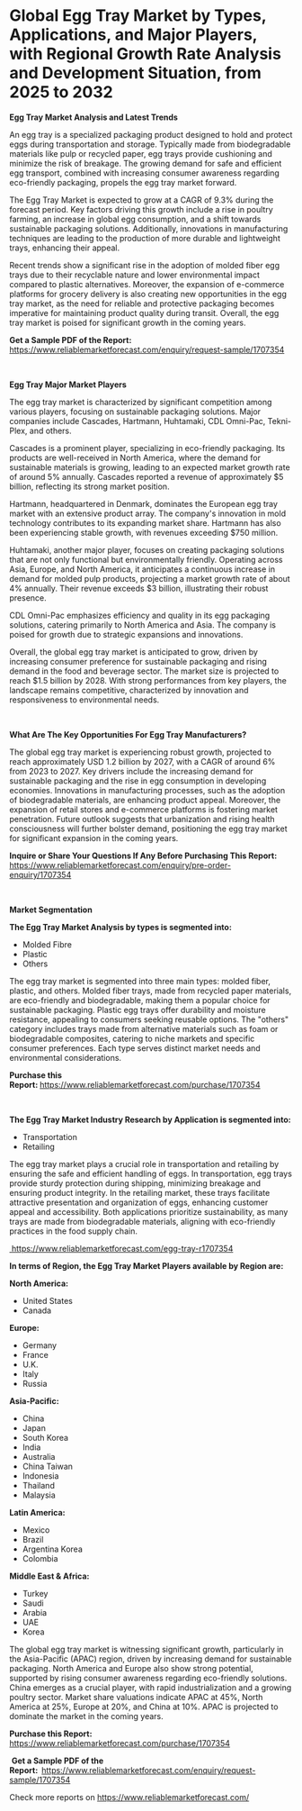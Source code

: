 <p><h1>Global Egg Tray Market by Types, Applications, and Major Players, with Regional Growth Rate Analysis and Development Situation, from 2025 to 2032</h1></p><p><strong>Egg Tray Market Analysis and Latest Trends</strong></p>
<p><p>An egg tray is a specialized packaging product designed to hold and protect eggs during transportation and storage. Typically made from biodegradable materials like pulp or recycled paper, egg trays provide cushioning and minimize the risk of breakage. The growing demand for safe and efficient egg transport, combined with increasing consumer awareness regarding eco-friendly packaging, propels the egg tray market forward.</p><p>The Egg Tray Market is expected to grow at a CAGR of 9.3% during the forecast period. Key factors driving this growth include a rise in poultry farming, an increase in global egg consumption, and a shift towards sustainable packaging solutions. Additionally, innovations in manufacturing techniques are leading to the production of more durable and lightweight trays, enhancing their appeal.</p><p>Recent trends show a significant rise in the adoption of molded fiber egg trays due to their recyclable nature and lower environmental impact compared to plastic alternatives. Moreover, the expansion of e-commerce platforms for grocery delivery is also creating new opportunities in the egg tray market, as the need for reliable and protective packaging becomes imperative for maintaining product quality during transit. Overall, the egg tray market is poised for significant growth in the coming years.</p></p>
<p><strong>Get a Sample PDF of the Report:&nbsp;</strong> <a href="https://www.reliablemarketforecast.com/enquiry/request-sample/1707354?utm_campaign=2210&utm_medium=2&utm_source=Github&utm_content=ia&utm_term=07022025&utm_id=egg-tray">https://www.reliablemarketforecast.com/enquiry/request-sample/1707354</a></p>
<p>&nbsp;</p>
<p><strong>Egg Tray Major Market Players</strong></p>
<p><p>The egg tray market is characterized by significant competition among various players, focusing on sustainable packaging solutions. Major companies include Cascades, Hartmann, Huhtamaki, CDL Omni-Pac, Tekni-Plex, and others. </p><p>Cascades is a prominent player, specializing in eco-friendly packaging. Its products are well-received in North America, where the demand for sustainable materials is growing, leading to an expected market growth rate of around 5% annually. Cascades reported a revenue of approximately $5 billion, reflecting its strong market position.</p><p>Hartmann, headquartered in Denmark, dominates the European egg tray market with an extensive product array. The company's innovation in mold technology contributes to its expanding market share. Hartmann has also been experiencing stable growth, with revenues exceeding $750 million. </p><p>Huhtamaki, another major player, focuses on creating packaging solutions that are not only functional but environmentally friendly. Operating across Asia, Europe, and North America, it anticipates a continuous increase in demand for molded pulp products, projecting a market growth rate of about 4% annually. Their revenue exceeds $3 billion, illustrating their robust presence.</p><p>CDL Omni-Pac emphasizes efficiency and quality in its egg packaging solutions, catering primarily to North America and Asia. The company is poised for growth due to strategic expansions and innovations.</p><p>Overall, the global egg tray market is anticipated to grow, driven by increasing consumer preference for sustainable packaging and rising demand in the food and beverage sector. The market size is projected to reach $1.5 billion by 2028. With strong performances from key players, the landscape remains competitive, characterized by innovation and responsiveness to environmental needs.</p></p>
<p>&nbsp;</p>
<p><strong>What Are The Key Opportunities For Egg Tray Manufacturers?</strong></p>
<p><p>The global egg tray market is experiencing robust growth, projected to reach approximately USD 1.2 billion by 2027, with a CAGR of around 6% from 2023 to 2027. Key drivers include the increasing demand for sustainable packaging and the rise in egg consumption in developing economies. Innovations in manufacturing processes, such as the adoption of biodegradable materials, are enhancing product appeal. Moreover, the expansion of retail stores and e-commerce platforms is fostering market penetration. Future outlook suggests that urbanization and rising health consciousness will further bolster demand, positioning the egg tray market for significant expansion in the coming years.</p></p>
<p><strong>Inquire or Share Your Questions If Any Before Purchasing This Report:</strong> <a href="https://www.reliablemarketforecast.com/enquiry/pre-order-enquiry/1707354?utm_campaign=2210&utm_medium=2&utm_source=Github&utm_content=ia&utm_term=07022025&utm_id=egg-tray">https://www.reliablemarketforecast.com/enquiry/pre-order-enquiry/1707354</a></p>
<p>&nbsp;</p>
<p><strong>Market Segmentation</strong></p>
<p><strong>The Egg Tray Market Analysis by types is segmented into:</strong></p>
<p><ul><li>Molded Fibre</li><li>Plastic</li><li>Others</li></ul></p>
<p><p>The egg tray market is segmented into three main types: molded fiber, plastic, and others. Molded fiber trays, made from recycled paper materials, are eco-friendly and biodegradable, making them a popular choice for sustainable packaging. Plastic egg trays offer durability and moisture resistance, appealing to consumers seeking reusable options. The "others" category includes trays made from alternative materials such as foam or biodegradable composites, catering to niche markets and specific consumer preferences. Each type serves distinct market needs and environmental considerations.</p></p>
<p><strong>Purchase this Report:&nbsp;</strong><a href="https://www.reliablemarketforecast.com/purchase/1707354?utm_campaign=2210&utm_medium=2&utm_source=Github&utm_content=ia&utm_term=07022025&utm_id=egg-tray">https://www.reliablemarketforecast.com/purchase/1707354</a></p>
<p>&nbsp;</p>
<p><strong>The Egg Tray Market Industry Research by Application is segmented into:</strong></p>
<p><ul><li>Transportation</li><li>Retailing</li></ul></p>
<p><p>The egg tray market plays a crucial role in transportation and retailing by ensuring the safe and efficient handling of eggs. In transportation, egg trays provide sturdy protection during shipping, minimizing breakage and ensuring product integrity. In the retailing market, these trays facilitate attractive presentation and organization of eggs, enhancing customer appeal and accessibility. Both applications prioritize sustainability, as many trays are made from biodegradable materials, aligning with eco-friendly practices in the food supply chain.</p></p>
<p><a href="https://www.reliablemarketforecast.com/egg-tray-r1707354?utm_campaign=2210&utm_medium=2&utm_source=Github&utm_content=ia&utm_term=07022025&utm_id=egg-tray">&nbsp;https://www.reliablemarketforecast.com/egg-tray-r1707354</a></p>
<p><strong>In terms of Region, the Egg Tray Market Players available by Region are:</strong></p>
<p>
    <p> <strong> North America: </strong>
        <ul>
            <li>United States</li>
            <li>Canada</li>
        </ul>
        </p> 
    <p> <strong> Europe: </strong>
        <ul>
            <li>Germany</li>
            <li>France</li>
            <li>U.K.</li>
            <li>Italy</li>
            <li>Russia</li>
        </ul>
        </p> 
    <p> <strong> Asia-Pacific: </strong>
        <ul>
            <li>China</li>
            <li>Japan</li>
            <li>South Korea</li>
            <li>India</li>
            <li>Australia</li>
            <li>China Taiwan</li>
            <li>Indonesia</li>
            <li>Thailand</li>
            <li>Malaysia</li>
        </ul>
        </p> 
    <p> <strong> Latin America: </strong>
        <ul>
            <li>Mexico</li>
            <li>Brazil</li>
            <li>Argentina Korea</li>
            <li>Colombia</li>
        </ul>
        </p> 
    <p> <strong> Middle East & Africa: </strong>
        <ul>
            <li>Turkey</li>
            <li>Saudi</li>
            <li>Arabia</li>
            <li>UAE</li>
            <li>Korea</li>
        </ul>
    </p>
    </p>
<p><p>The global egg tray market is witnessing significant growth, particularly in the Asia-Pacific (APAC) region, driven by increasing demand for sustainable packaging. North America and Europe also show strong potential, supported by rising consumer awareness regarding eco-friendly solutions. China emerges as a crucial player, with rapid industrialization and a growing poultry sector. Market share valuations indicate APAC at 45%, North America at 25%, Europe at 20%, and China at 10%. APAC is projected to dominate the market in the coming years.</p></p>
<p><strong>Purchase this Report: </strong><a href="https://www.reliablemarketforecast.com/purchase/1707354?utm_campaign=2210&utm_medium=2&utm_source=Github&utm_content=ia&utm_term=07022025&utm_id=egg-tray">https://www.reliablemarketforecast.com/purchase/1707354</a></p>
<p>&nbsp;<strong>Get a Sample PDF of the Report:&nbsp;&nbsp;</strong><a href="https://www.reliablemarketforecast.com/enquiry/request-sample/1707354?utm_campaign=2210&utm_medium=2&utm_source=Github&utm_content=ia&utm_term=07022025&utm_id=egg-tray">https://www.reliablemarketforecast.com/enquiry/request-sample/1707354</a></p>
<p><strong></strong></p>
<p>Check more reports on <a href="https://www.reliablemarketforecast.com/?utm_campaign=2210&utm_medium=2&utm_source=Github&utm_content=ia&utm_term=07022025&utm_id=egg-tray">https://www.reliablemarketforecast.com/</a></p>